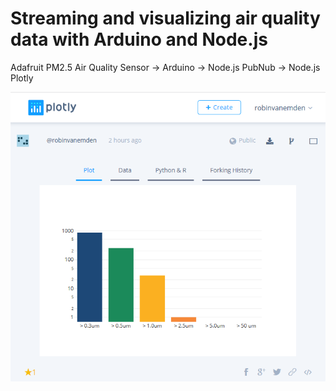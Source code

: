 # Streaming and visualizing air quality data with Arduino and Node.js

Adafruit PM2.5 Air Quality Sensor -> Arduino -> Node.js PubNub -> Node.js Plotly

![bar chart](https://raw.githubusercontent.com/robinvanemden/arduino_pubnub_plotly/master/img/pn.png)
